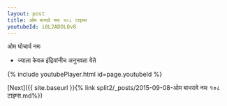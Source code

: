 ```yaml
---
layout: post
title: ओम मानावे नमः १०८ टाइम्स
youtubeId: i0L2ADOLQv8
---
```

 
 
 ओम घोचार्य नमः  
 
 -  ज्याला केवळ इंद्रियांनीच अनुभवता येते 
 
  
 
  
 
 
 
 
 
 


{% include youtubePlayer.html id=page.youtubeId %}
 
[Next]({{ site.baseurl }}{% link  split2/_posts/2015-09-08-ओम बाभरावे नमः १०८ टाइम्स.md%})
 
